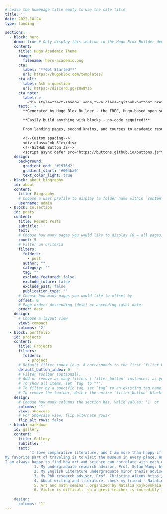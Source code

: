 ```yaml
---
# Leave the homepage title empty to use the site title
title: ''
date: 2022-10-24
type: landing

sections:
  - block: hero
    demo: true # Only display this section in the Hugo Blox Builder demo site
    content:
      title: Hugo Academic Theme
      image:
        filename: hero-academic.png
      cta:
        label: '**Get Started**'
        url: https://hugoblox.com/templates/
      cta_alt:
        label: Ask a question
        url: https://discord.gg/z8wNYzb
      cta_note:
        label: >-
          <div style="text-shadow: none;"><a class="github-button" href="https://github.com/HugoBlox/hugo-blox-builder" data-icon="octicon-star" data-size="large" data-show-count="true" aria-label="Star">Star Hugo Blox Builder</a></div><div style="text-shadow: none;"><a class="github-button" href="https://github.com/HugoBlox/theme-academic-cv" data-icon="octicon-star" data-size="large" data-show-count="true" aria-label="Star">Star the Academic template</a></div>
      text: |-
        **Generated by Hugo Blox Builder - the FREE, Hugo-based open source website builder trusted by 500,000+ sites.**

        **Easily build anything with blocks - no-code required!**

        From landing pages, second brains, and courses to academic resumés, conferences, and tech blogs.

        <!--Custom spacing-->
        <div class="mb-3"></div>
        <!--GitHub Button JS-->
        <script async defer src="https://buttons.github.io/buttons.js"></script>
    design:
      background:
        gradient_end: '#1976d2'
        gradient_start: '#004ba0'
        text_color_light: true
  - block: about.biography
    id: about
    content:
      title: Biography
      # Choose a user profile to display (a folder name within `content/authors/`)
      username: admin
  - block: collection
    id: posts
    content:
      title: Recent Posts
      subtitle: ''
      text: ''
      # Choose how many pages you would like to display (0 = all pages)
      count: 5
      # Filter on criteria
      filters:
        folders:
          - post
        author: ""
        category: ""
        tag: ""
        exclude_featured: false
        exclude_future: false
        exclude_past: false
        publication_type: ""
      # Choose how many pages you would like to offset by
      offset: 0
      # Page order: descending (desc) or ascending (asc) date.
      order: desc
    design:
      # Choose a layout view
      view: compact
      columns: '2'
  - block: portfolio
    id: projects
    content:
      title: Projects
      filters:
        folders:
          - project
      # Default filter index (e.g. 0 corresponds to the first `filter_button` instance below).
      default_button_index: 0
      # Filter toolbar (optional).
      # Add or remove as many filters (`filter_button` instances) as you like.
      # To show all items, set `tag` to "*".
      # To filter by a specific tag, set `tag` to an existing tag name.
      # To remove the toolbar, delete the entire `filter_button` block.
    design:
      # Choose how many columns the section has. Valid values: '1' or '2'.
      columns: '1'
      view: showcase
      # For Showcase view, flip alternate rows?
      flip_alt_rows: false
  - block: markdown
    id: gallery
    content:
      title: Gallery
      subtitle: ''
      text:
           'I love comparative literature, and I am more than happy if you would like to talk with me anything related to literature. 😉  <br>
My favorite part of traveling is to visit the museum in every place. Have relocated in Kansas for more than 4 years, I am obsessed with the Nelson-Atkins Museum of Art in Kansas City, MO. <br>
I am always happy to find how art and science can correlate with each other so closely. Shout out to all the wonderful teachers and friends on my journey to explore the world❤️. I really want to share with you some of their work: <br>
             1. My undergraduate research advisor, Prof. Sufan Wang: https://www.researchgate.net/profile/Sufan-Wang  <br>
             2. My English Literature undergraduate minor thesis advisor, Prof. Yali Xie: https://flc.ahnu.edu.cn/info/1012/3662.htm  <br>
             3. My PhD research advisor, Prof. Christine Aikens https://www.k-state.edu/chem/about/people/faculty/aikens/lab/  <br>
             4. About writing and literature, check my friend - Natalie Liptak's homepage
             5. Art and math seminar, organized by Natalia Rojkovskaia, a professor of math at K-State https://www.math.ksu.edu/research/artandmathseminar.html   <br>
             6. Violin is difficult, so a grest teacher is incredibly important! My violin teacher is Russell Clark, currently a conductor at K-State Symphony Orchestra https://www.k-state.edu/mtd/academics/music/orchestra/ <br>
            ' 
    design:
      columns: '1'
---
```

